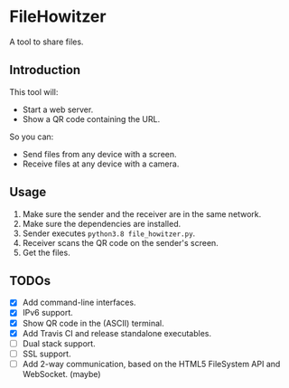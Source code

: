FileHowitzer
===

A tool to share files.

Introduction
---
This tool will:
- Start a web server.
- Show a QR code containing the URL.

So you can:
- Send files from any device with a screen.
- Receive files at any device with a camera.

Usage
---
1. Make sure the sender and the receiver are in the same network.
1. Make sure the dependencies are installed.
1. Sender executes `python3.8 file_howitzer.py`.
1. Receiver scans the QR code on the sender's screen.
1. Get the files.

TODOs
---
 * [x] Add command-line interfaces.
 * [x] IPv6 support.
 * [x] Show QR code in the (ASCII) terminal.
 * [x] Add Travis CI and release standalone executables.
 * [ ] Dual stack support.
 * [ ] SSL support.
 * [ ] Add 2-way communication, based on the HTML5 FileSystem API and WebSocket. (maybe)
